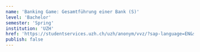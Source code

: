```yaml
---
name: 'Banking Game: Gesamtführung einer Bank (S)'
level: 'Bachelor'
semester: 'Spring'
institution: 'UZH'
href: 'https://studentservices.uzh.ch/uzh/anonym/vvz/?sap-language=EN&sap-ui-language=EN#/details/2020/004/SM/50354580'
publish: false
---
```

